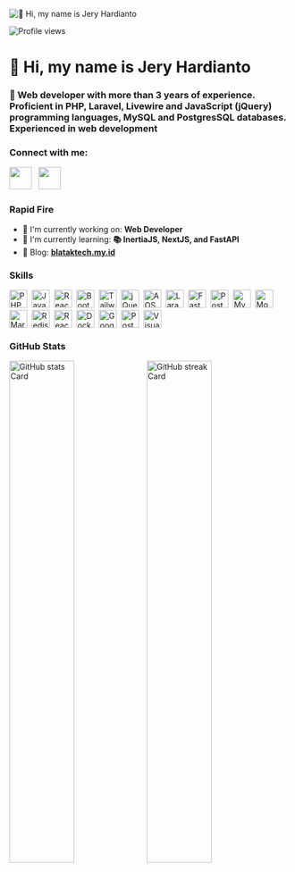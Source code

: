 ![👋 Hi, my name is Jery Hardianto](https://miro.medium.com/v2/resize:fit:1358/0*FGD6BUzzZs1VJLuY.gif)

![Profile views](https://komarev.com/ghpvc/?username=Jeryhardianto&label=Profile%20views&color=0e75b6&style=flat)

<div id="toc">
  <ul align="left" style="list-style: none">
    <summary>
      <h1>
        👋 Hi, my name is Jery Hardianto
      </h1>
    </summary>
  </ul>
</div>

 **<h3 align="left">🚀 Web developer with more than 3 years of experience. Proficient in PHP, Laravel, Livewire and JavaScript (jQuery) programming languages, MySQL and PostgresSQL databases. Experienced in web development</h3>**

 **<h3 align="left">Connect with me:</h3>** 
<p align="left"><a href="https://github.com/Jeryhardianto" target="_blank"><img src="https://img.shields.io/badge/GitHub-100000?style=for-the-badge&logo=github&logoColor=white" height="40" style="margin-right: 8px"></a> <a href="https://www.linkedin.com/in/jeryhardianto" target="_blank"><img src="https://img.shields.io/badge/LinkedIn-0077B5?style=for-the-badge&logo=linkedin&logoColor=white" height="40" style="margin-right: 8px"></a></p>


**<h3 align="left">Rapid Fire</h3>**

- 💼 I'm currently working on: **Web Developer**
- 🌱 I'm currently learning: **📚 InertiaJS, NextJS, and FastAPI**
- 📝 Blog: **<a href="https://blataktech.my.id" target="_blank">blataktech.my.id</a>**


 **<h3 align="left">Skills</h3>**

<div style="display: flex; flex-wrap: wrap; gap: 4px; justify-content: left;"><img src="https://img.shields.io/badge/PHP-777BB4?logo=php&logoColor=white" height="32" alt="PHP" style="margin-right: 4px"> <img src="https://img.shields.io/badge/JavaScript-F7DF1C?logo=javascript&logoColor=white" height="32" alt="JavaScript" style="margin-right: 4px"> <img src="https://img.shields.io/badge/React-20232A?logo=react&logoColor=61DAFB" height="32" alt="React" style="margin-right: 4px"> <img src="https://img.shields.io/badge/Bootstrap-563D7C?logo=bootstrap&logoColor=white" height="32" alt="Bootstrap" style="margin-right: 4px"> <img src="https://img.shields.io/badge/Tailwind_CSS-38B2AC?logo=tailwind-css&logoColor=white" height="32" alt="Tailwind CSS" style="margin-right: 4px"> <img src="https://img.shields.io/badge/jQuery-0769AD?logo=jquery&logoColor=white" height="32" alt="jQuery" style="margin-right: 4px"> <img src="https://img.shields.io/badge/AOS-9E9E9E?logo=aos&logoColor=white" height="32" alt="AOS" style="margin-right: 4px"> <img src="https://img.shields.io/badge/Laravel-F05032?logo=laravel&logoColor=white" height="32" alt="Laravel" style="margin-right: 4px"> <img src="https://img.shields.io/badge/FastAPI-009688?logo=fastapi&logoColor=white" height="32" alt="FastAPI" style="margin-right: 4px"> <img src="https://img.shields.io/badge/PostgreSQL-316192?logo=postgresql&logoColor=white" height="32" alt="PostgreSQL" style="margin-right: 4px"> <img src="https://img.shields.io/badge/MySQL-4479A1?logo=mysql&logoColor=white" height="32" alt="MySQL" style="margin-right: 4px"> <img src="https://img.shields.io/badge/MongoDB-4EA94B?logo=mongodb&logoColor=white" height="32" alt="MongoDB" style="margin-right: 4px"> <img src="https://img.shields.io/badge/MariaDB-003545?logo=mariadb&logoColor=white" height="32" alt="MariaDB" style="margin-right: 4px"> <img src="https://img.shields.io/badge/Redis-DC382D?logo=redis&logoColor=white" height="32" alt="Redis" style="margin-right: 4px"> <img src="https://img.shields.io/badge/React_Native-20232A?logo=react&logoColor=61DAFB" height="32" alt="React Native" style="margin-right: 4px"> <img src="https://img.shields.io/badge/Docker-2496ED?logo=docker&logoColor=white" height="32" alt="Docker" style="margin-right: 4px"> <img src="https://img.shields.io/badge/Google_Cloud-4285F4?logo=google-cloud&logoColor=white" height="32" alt="Google Cloud" style="margin-right: 4px"> <img src="https://img.shields.io/badge/Postman-FF6C37?logo=postman&logoColor=white" height="32" alt="Postman" style="margin-right: 4px"> <img src="https://img.shields.io/badge/Visual_Studio_Code-007ACC?logo=visual-studio-code&logoColor=white" height="32" alt="Visual Studio Code" style="margin-right: 4px"></div>

 **<h3 align="left">GitHub Stats</h3>**

<p align="left">
  <img width="48%" src="https://github-readme-stats.vercel.app/api?username=Jeryhardianto&theme=react&hide_title=false&hide_rank=false&show_icons=false&include_all_commits=false&count_private=true&line_height=23" alt="GitHub stats Card" />
  <img width="48%" src="https://streak-stats.demolab.com/?user=Jeryhardianto&theme=react&hide_border=false&date_format=M+j%5B%2C+Y%5D&mode=daily&hide_total_contributions=false&hide_current_streak=false&hide_longest_streak=false&card_height=200" alt="GitHub streak Card" />
</p>

